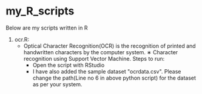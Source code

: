# my_R_scripts

Below are my scripts written in R

1. ocr.R:
	* Optical Character Recognition(OCR) is the recognition of printed and handwritten characters by the computer system.
	∗ Character recognition using Support Vector Machine.
	Steps to run:
		* Open the script with RStudio
		* I have also added the sample dataset "ocrdata.csv". Please change the path(Line no 6 in above python script) for the dataset as per your system.
